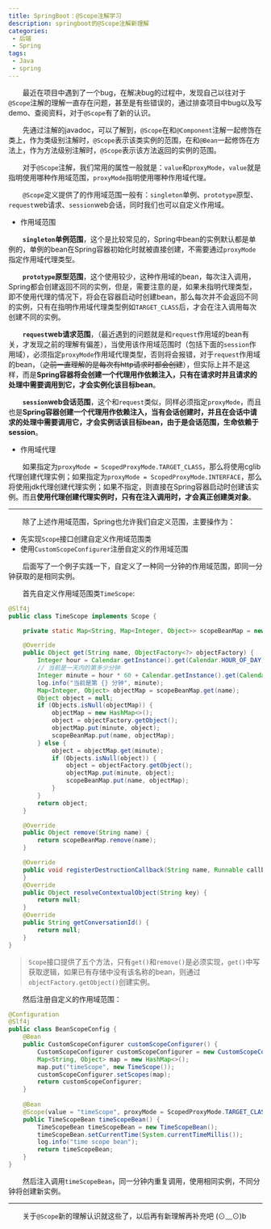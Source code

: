 ```yaml
---
title: SpringBoot：@Scope注解学习
description: springboot的@Scope注解新理解
categories:
 - 后端
 - Spring
tags:
 - Java
 - spring
---
```



&emsp;&emsp;最近在项目中遇到了一个bug，在解决bug的过程中，发现自己以往对于`@Scope`注解的理解一直存在问题，甚至是有些错误的，通过排查项目中bug以及写demo、查阅资料，对于`@Scope`有了新的认识。

&emsp;&emsp;先通过注解的javadoc，可以了解到，`@Scope`在和`@Component`注解一起修饰在类上，作为类级别注解时，`@Scope`表示该类实例的范围，在和`@Bean`一起修饰在方法上，作为方法级别注解时，`@Scope`表示该方法返回的实例的范围。

&emsp;&emsp;对于`@Scope`注解，我们常用的属性一般就是：`value`和`proxyMode`，`value`就是指明使用哪种作用域范围，`proxyMode`指明使用哪种作用域代理。

&emsp;&emsp;`@Scope`定义提供了的作用域范围一般有：`singleton`单例、`prototype`原型、`request`web请求、`session`web会话，同时我们也可以自定义作用域。

- 作用域范围

&emsp;&emsp;**`singleton`单例范围**，这个是比较常见的，Spring中bean的实例默认都是单例的，单例的bean在Spring容器初始化时就被直接创建，不需要通过`proxyMode`指定作用域代理类型。

&emsp;&emsp;**`prototype`原型范围**，这个使用较少，这种作用域的bean，每次注入调用，Spring都会创建返回不同的实例，但是，需要注意的是，如果未指明代理类型，即不使用代理的情况下，将会在容器启动时创建bean，那么每次并不会返回不同的实例，只有在指明作用域代理类型例如`TARGET_CLASS`后，才会在注入调用每次创建不同的实例。

&emsp;&emsp;**`request`web请求范围**，（最近遇到的问题就是和`request`作用域的bean有关，才发现之前的理解有偏差），当使用该作用域范围时（包括下面的`session`作用域），必须指定`proxyMode`作用域代理类型，否则将会报错，对于`request`作用域的bean，（<del>之前一直理解的是每次有http请求时都会创建</del>），但实际上并不是这样，而是**Spring容器将会创建一个代理用作依赖注入，只有在请求时并且请求的处理中需要调用到它，才会实例化该目标bean**。

&emsp;&emsp;**`session`web会话范围**，这个和`request`类似，同样必须指定`proxyMode`，而且也是**Spring容器创建一个代理用作依赖注入，当有会话创建时，并且在会话中请求的处理中需要调用它，才会实例话该目标bean，由于是会话范围，生命依赖于session**。


- 作用域代理

&emsp;&emsp;如果指定为`proxyMode = ScopedProxyMode.TARGET_CLASS`，那么将使用cglib代理创建代理实例；如果指定为`proxyMode = ScopedProxyMode.INTERFACE`，那么将使用jdk代理创建代理实例；如果不指定，则直接在Spring容器启动时创建该实例。而且**使用代理创建代理实例时，只有在注入调用时，才会真正创建类对象**。


---

&emsp;&emsp;除了上述作用域范围，Spring也允许我们自定义范围，主要操作为：

- 先实现`Scope`接口创建自定义作用域范围类
- 使用`CustomScopeConfigurer`注册自定义的作用域范围


&emsp;&emsp;后面写了一个例子实践一下，自定义了一种同一分钟的作用域范围，即同一分钟获取的是相同实例。

&emsp;&emsp;首先自定义作用域范围类`TimeScope`:

```java
@Slf4j
public class TimeScope implements Scope {

    private static Map<String, Map<Integer, Object>> scopeBeanMap = new HashMap<>();

    @Override
    public Object get(String name, ObjectFactory<?> objectFactory) {
        Integer hour = Calendar.getInstance().get(Calendar.HOUR_OF_DAY);
        // 当前是一天内的第多少分钟
        Integer minute = hour * 60 + Calendar.getInstance().get(Calendar.MINUTE);
        log.info("当前是第 {} 分钟", minute);
        Map<Integer, Object> objectMap = scopeBeanMap.get(name);
        Object object = null;
        if (Objects.isNull(objectMap)) {
            objectMap = new HashMap<>();
            object = objectFactory.getObject();
            objectMap.put(minute, object);
            scopeBeanMap.put(name, objectMap);
        } else {
            object = objectMap.get(minute);
            if (Objects.isNull(object)) {
                object = objectFactory.getObject();
                objectMap.put(minute, object);
                scopeBeanMap.put(name, objectMap);
            }
        }
        return object;
    }

    @Override
    public Object remove(String name) {
        return scopeBeanMap.remove(name);
    }

    @Override
    public void registerDestructionCallback(String name, Runnable callback) {
    }
    @Override
    public Object resolveContextualObject(String key) {
        return null;
    }
    @Override
    public String getConversationId() {
        return null;
    }
}
```

> `Scope`接口提供了五个方法，只有`get()`和`remove()`是必须实现，`get()`中写获取逻辑，如果已有存储中没有该名称的bean，则通过`objectFactory.getObject()`创建实例。

&emsp;&emsp;然后注册自定义的作用域范围：

```java
@Configuration
@Slf4j
public class BeanScopeConfig {
    @Bean
    public CustomScopeConfigurer customScopeConfigurer() {
        CustomScopeConfigurer customScopeConfigurer = new CustomScopeConfigurer();
        Map<String, Object> map = new HashMap<>();
        map.put("timeScope", new TimeScope());
        customScopeConfigurer.setScopes(map);
        return customScopeConfigurer;
    }
    
    @Bean
    @Scope(value = "timeScope", proxyMode = ScopedProxyMode.TARGET_CLASS)
    public TimeScopeBean timeScopeBean() {
        TimeScopeBean timeScopeBean = new TimeScopeBean();
        timeScopeBean.setCurrentTime(System.currentTimeMillis());
        log.info("time scope bean");
        return timeScopeBean;
    }
}
```

&emsp;&emsp;然后注入调用`timeScopeBean`，同一分钟内重复调用，使用相同实例，不同分钟将创建新实例。


---


&emsp;&emsp;关于`@Scope`新的理解认识就这些了，以后再有新理解再补充吧 (⊙﹏⊙)b